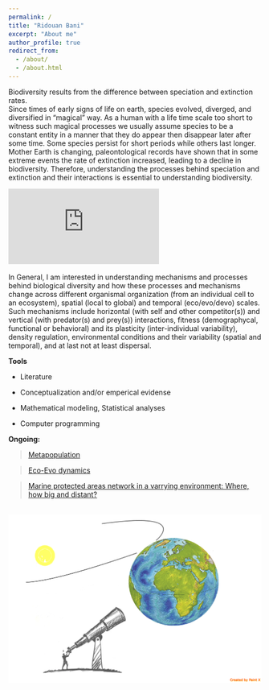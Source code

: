 ```yaml
---
permalink: /
title: "Ridouan Bani"
excerpt: "About me"
author_profile: true
redirect_from:
  - /about/
  - /about.html
---
```

Biodiversity results from the difference between speciation and extinction rates.  
Since times of early signs of life on earth, species evolved, diverged, and diversified in “magical” way. As a human with a life time scale too short to witness such magical processes we usually assume species to be a constant entity in a manner that they do appear then disappear later after some time. 
Some species persist for short periods while others last longer. Mother Earth is changing, paleontological records have shown that in some extreme events the rate of extinction increased, leading to a decline in biodiversity. Therefore, understanding the processes behind speciation and extinction and their interactions is essential to  understanding biodiversity.

![](https://latex.codecogs.com/gif.latex?%5CDelta%20Biodiversity%3DSpeciation-%5Ccolorbox%7BBurntOrange%7D%7BExtinction%7D&plus;cov%28Speciation%2CExtinction%29)


In General, I am  interested in understanding mechanisms and processes behind biological diversity and how these processes and mechanisms change across different organismal organization (from an individual cell to an ecosystem), spatial (local to global) and temporal (eco/evo/devo) scales. Such mechanisms include  horizontal (with self and other competitor(s)) and vertical (with predator(s) and prey(s)) interactions, fitness (demographycal, functional or behavioral) and its plasticity (inter-individual variability), density regulation, environmental conditions and their variability (spatial and temporal), and at last not at least dispersal.


**Tools**

* Literature

* Conceptualization and/or emperical evidense

* Mathematical modeling, Statistical analyses  

* Computer programming


**Ongoing:**
> [Metapopulation](https://ridouanbani.github.io/portfolio/portfolio-1/)

> [Eco-Evo dynamics](https://ridouanbani.github.io/portfolio/portfolio-2/)

> [Marine protected areas network in a varrying environment: Where, how big and distant?](https://ridouanbani.github.io/portfolio/portfolio-3/)


<br/><img src='/images/Macroscopy.png'>
